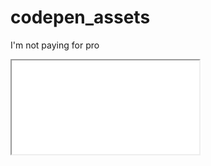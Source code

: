 # codepen_assets
I'm not paying for pro

<iframe src=“/weird.obj” width=“800" height=“800”></iframe>
